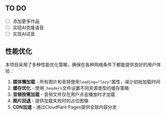 ## TO DO
- [ ] 添加更多作品
- [ ] 实现AI克隆语音
- [ ] 实现AI试音

## 性能优化

本项目采用了多种性能优化策略，确保在各种网络条件下都能提供良好的用户体验：

1. **媒体懒加载** - 所有图片和音频使用`loading="lazy"`属性，减少初始加载时间
2. **缓存优化** - 使用`_headers`文件设置不同资源类型的缓存策略
3. **音频按需加载** - 音频文件仅在用户点击播放时才加载
4. **图片回退** - 提供加载失败时的占位图像
5. **CDN加速** - 通过Cloudflare Pages提供全球内容分发